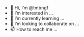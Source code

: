 - 👋 Hi, I’m @tmbngf
- 👀 I’m interested in ...
- 🌱 I’m currently learning ...
- 💞️ I’m looking to collaborate on ...
- 📫 How to reach me ...

<!---
tmbngf/tmbngf is a ✨ special ✨ repository because its `README.md` (this file) appears on your GitHub profile.
You can click the Preview link to take a look at your changes.
--->
